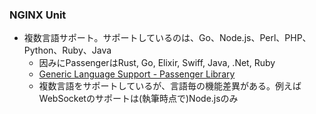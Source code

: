 ### NGINX Unit

* 複数言語サポート。サポートしているのは、Go、Node.js、Perl、PHP、Python、Ruby、Java
  * 因みにPassengerはRust, Go, Elixir, Swiff, Java, .Net, Ruby
  * [Generic Language Support \- Passenger Library](https://www.phusionpassenger.com/docs/advanced_guides/gls/)
  * 複数言語をサポートしているが、言語毎の機能差異がある。例えばWebSocketのサポートは(執筆時点で)Node.jsのみ
